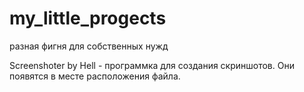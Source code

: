 # my_little_progects
разная фигня для собственных нужд

Screenshoter by Hell - программка для создания скриншотов. Они появятся в месте расположения файла.
